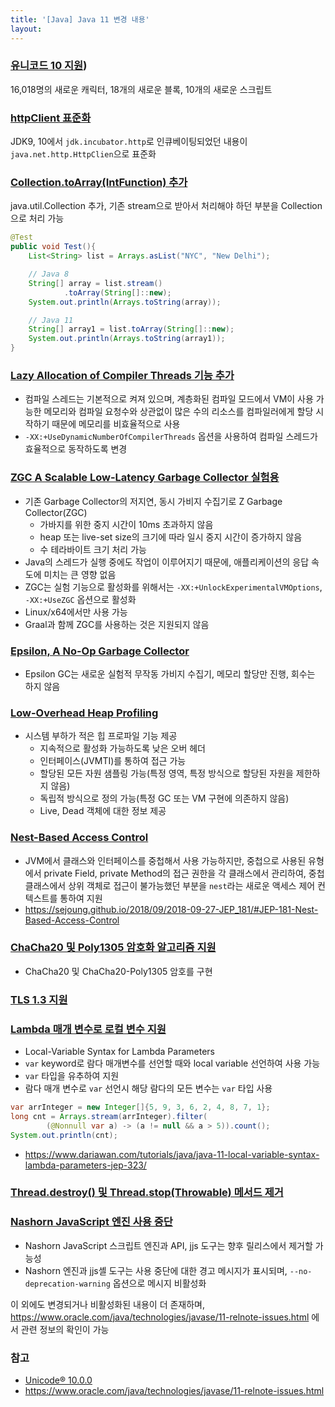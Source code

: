 ```yaml
---
title: '[Java] Java 11 변경 내용'
layout: 
---
```



### [유니코드 10 지원](http://openjdk.java.net/jeps/327))  

16,018명의 새로운 캐릭터, 18개의 새로운 블록, 10개의 새로운 스크립트

### [httpClient 표준화](https://bugs.java.com/bugdatabase/view_bug.do?bug_id=JDK-8181784)

JDK9, 10에서 `jdk.incubator.http`로 인큐베이팅되었던 내용이 `java.net.http.HttpClien`으로 표준화  

### [Collection.toArray(IntFunction) 추가](https://bugs.java.com/bugdatabase/view_bug.do?bug_id=JDK-8060192)

java.util.Collection 추가, 기존 stream으로 받아서 처리해야 하던 부분을 Collection으로 처리 가능


```java
@Test
public void Test(){
    List<String> list = Arrays.asList("NYC", "New Delhi");

    // Java 8
    String[] array = list.stream()
            .toArray(String[]::new);
    System.out.println(Arrays.toString(array));

    // Java 11
    String[] array1 = list.toArray(String[]::new);
    System.out.println(Arrays.toString(array1));
}
 ```       

### [Lazy Allocation of Compiler Threads 기능 추가](https://bugs.java.com/bugdatabase/view_bug.do?bug_id=JDK-8198756)

- 컴파일 스레드는 기본적으로 켜져 있으며, 계층화된 컴파일 모드에서 VM이 사용 가능한 메모리와 컴파일 요청수와 상관없이 많은 수의 리소스를 컴파일러에게 할당 시작하기 때문에 메모리를 비효율적으로 사용  
- `-XX:+UseDynamicNumberOfCompilerThreads` 옵션을 사용하여 컴파일 스레드가 효율적으로 동작하도록 변경

### [ZGC A Scalable Low-Latency Garbage Collector 실험용](https://bugs.java.com/bugdatabase/view_bug.do?bug_id=JDK-8197831)

- 기존 Garbage Collector의 저지연, 동시 가비지 수집기로 Z Garbage Collector(ZGC)
  - 가바지를 위한 중지 시간이 10ms 초과하지 않음
  - heap 또는 live-set size의 크기에 따라 일시 중지 시간이 증가하지 않음
  - 수 테라바이트 크기 처리 가능
- Java의 스레드가 실행 중에도 작업이 이루어지기 때문에, 애플리케이션의 응답 속도에 미치는 큰 영향 없음
- ZGC는 실험 기능으로 활성화를 위해서는 `-XX:+UnlockExperimentalVMOptions`, `-XX:+UseZGC` 옵션으로 활성화
- Linux/x64에서만 사용 가능
- Graal과 함께 ZGC를 사용하는 것은 지원되지 않음

### [Epsilon, A No-Op Garbage Collector](https://bugs.java.com/bugdatabase/view_bug.do?bug_id=JDK-8174901)

- Epsilon GC는 새로운 실험적 무작동 가비지 수집기, 메모리 할당만 진행, 회수는 하지 않음

### [Low-Overhead Heap Profiling](https://bugs.java.com/bugdatabase/view_bug.do?bug_id=JDK-8171119)

- 시스템 부하가 적은 힙 프로파일 기능 제공
  - 지속적으로 활성화 가능하도록 낮은 오버 헤더
  - 인터페이스(JVMTI)를 통하여 접근 가능
  - 할당된 모든 자원 샘플링 가능(특정 영역, 특정 방식으로 할당된 자원을 제한하지 않음)
  - 독립적 방식으로 정의 가능(특정 GC 또는 VM 구현에 의존하지 않음)
  - Live, Dead 객체에 대한 정보 제공

### [Nest-Based Access Control](https://bugs.java.com/bugdatabase/view_bug.do?bug_id=JDK-8010319)
   
  - JVM에서 클래스와 인터페이스를 중첩해서 사용 가능하지만, 중첩으로 사용된 유형에서 private Field, private Method의 접근 권한을 각 클래스에서 관리하여, 중첩 클래스에서 상위 객체로 접근이 불가능했던 부분을 `nest`라는 새로운 액세스 제어 컨텍스트를 통하여 지원
  - https://sejoung.github.io/2018/09/2018-09-27-JEP_181/#JEP-181-Nest-Based-Access-Control

### [ChaCha20 및 Poly1305 암호화 알고리즘 지원](https://bugs.java.com/bugdatabase/view_bug.do?bug_id=JDK-8153028)

- ChaCha20 및 ChaCha20-Poly1305 암호를 구현

### [TLS 1.3 지원](https://bugs.java.com/bugdatabase/view_bug.do?bug_id=JDK-8145252)

### [Lambda 매개 변수로 로컬 변수 지원](https://bugs.java.com/bugdatabase/view_bug.do?bug_id=JDK-8193259)

- Local-Variable Syntax for Lambda Parameters
- `var` keyword로 람다 매개변수를 선언할 때와 local variable 선언하여 사용 가능
- `var` 타입을 유추하여 지원
- 람다 매개 변수로 `var` 선언시 해당 람다의 모든 변수는 `var` 타입 사용

```java
var arrInteger = new Integer[]{5, 9, 3, 6, 2, 4, 8, 7, 1};
long cnt = Arrays.stream(arrInteger).filter(
        (@Nonnull var a) -> (a != null && a > 5)).count();
System.out.println(cnt);
```
- https://www.dariawan.com/tutorials/java/java-11-local-variable-syntax-lambda-parameters-jep-323/


### [Thread.destroy() 및 Thread.stop(Throwable) 메서드 제거](https://bugs.java.com/bugdatabase/view_bug.do?bug_id=JDK-8204243)

### [Nashorn JavaScript 엔진 사용 중단](https://bugs.java.com/bugdatabase/view_bug.do?bug_id=JDK-8202786)

 - Nashorn JavaScript 스크립트 엔진과 API, jjs 도구는 향후 릴리스에서 제거할 가능성
 - Nashorn 엔진과 jjs셸 도구는 사용 중단에 대한 경고 메시지가 표시되며, `--no-deprecation-warning` 옵션으로 메시지 비활성화



이 외에도 변경되거나 비활성화된 내용이 더 존재하며, https://www.oracle.com/java/technologies/javase/11-relnote-issues.html 에서 관련 정보의 확인이 가능

### 참고
 - [Unicode® 10.0.0](http://unicode.org/versions/Unicode10.0.0/)
 - https://www.oracle.com/java/technologies/javase/11-relnote-issues.html